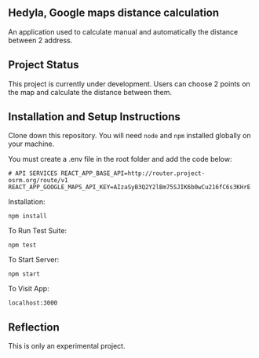 ## Hedyla, Google maps distance calculation

An application used to calculate manual and automatically the distance between 2 address.

## Project Status

This project is currently under development. Users can choose 2 points on the map and calculate the distance between them.

## Installation and Setup Instructions
 

Clone down this repository. You will need `node` and `npm` installed globally on your machine.  

You must create a .env file in the root folder and add the code below:

`# API SERVICES
REACT_APP_BASE_API=http://router.project-osrm.org/route/v1
REACT_APP_GOOGLE_MAPS_API_KEY=AIzaSyB3Q2Y2lBm75SJIK6b0wCu216fC6s3KHrE
`

Installation:

`npm install`  

To Run Test Suite:  

`npm test`  

To Start Server:

`npm start`  

To Visit App:

`localhost:3000`  

## Reflection
This is only an experimental project. 

